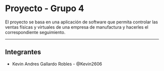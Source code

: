 # Proyecto - Grupo 4

El proyecto se basa en una aplicación de software que permita controlar las ventas físicas y virtuales de una empresa de manufactura y hacerles el correspondiente seguimiento.

---
## Integrantes
* Kevin Andres Gallardo Robles - @Kevin2606